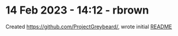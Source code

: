 # 14 Feb 2023 - 14:12 - rbrown

Created https://github.com/ProjectGreybeard/, wrote initial [README](https://github.com/ProjectGreybeard/Info/blob/main/README.md)
